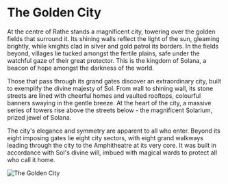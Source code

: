 # The Golden City

At the centre of Rathe stands a magnificent city, towering over the golden fields that surround it. Its shining walls reflect the light of the sun, gleaming brightly, while knights clad in silver and gold patrol its borders. In the fields beyond, villages lie tucked amongst the fertile plains, safe under the watchful gaze of their great protector. This is the kingdom of Solana, a beacon of hope amongst the darkness of the world.

Those that pass through its grand gates discover an extraordinary city, built to exemplify the divine majesty of Sol. From wall to shining wall, its stone streets are lined with cheerful homes and vaulted rooftops, colourful banners swaying in the gentle breeze. At the heart of the city,
a massive series of towers rise above the streets below - the magnificent Solarium, prized jewel of Solana.

The city's elegance and symmetry are apparent to all who enter. Beyond its eight imposing gates lie eight city sectors, with eight grand walkways leading through the city to the Amphitheatre at its very core. It was built in accordance with Sol's divine will, imbued with magical wards to protect all who call it home.

![The Golden City](https://d2hl7maqck52px.cloudfront.net/continents/rathe/solana/the-golden-city.webp)
